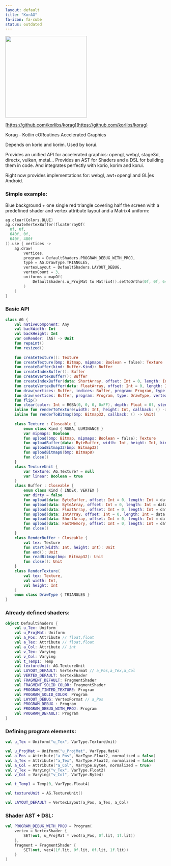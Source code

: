 ```yaml
---
layout: default
title: "KorAG"
fa-icon: fa-cube
status: outdated
---
```


<img src="/i/logos/korag.svg" width="256" height="256" />

[https://github.com/korlibs/korag](https://github.com/korlibs/korag)

Korag - Kotlin cORoutines Accelerated Graphics

Depends on korio and korim.
Used by korui.

Provides an unified API for accelerated graphics: opengl, webgl, stage3d, directx, vulkan, metal...
Provides an AST for Shaders and a DSL for building them in code.
And integrates perfectly with korio, korim and korui.

Right now provides implementations for: webgl, awt+opengl and GL|es Android.

### Simple example:

Blue background + one single red triangle covering half the screen with a
predefined shader and vertex attribute layout and a Matrix4 uniform:

```kotlin
ag.clear(Colors.BLUE)
ag.createVertexBuffer(floatArrayOf(
  0f, 0f,
  640f, 0f,
  640f, 480f
)).use { vertices ->
    ag.draw(
        vertices,
        program = DefaultShaders.PROGRAM_DEBUG_WITH_PROJ,
        type = AG.DrawType.TRIANGLES,
        vertexLayout = DefaultShaders.LAYOUT_DEBUG,
        vertexCount = 3,
        uniforms = mapOf(
            DefaultShaders.u_ProjMat to Matrix4().setToOrtho(0f, 0f, 640f, 480f, -1f, +1f)
        )
    )
}
```

### Basic API

```kotlin
class AG {
    val nativeComponent: Any
    val backWidth: Int
    val backHeight: Int
    var onRender: (AG) -> Unit
    fun repaint()
    fun resized()
    
    fun createTexture(): Texture
    fun createTexture(bmp: Bitmap, mipmaps: Boolean = false): Texture
    fun createBuffer(kind: Buffer.Kind): Buffer
    fun createIndexBuffer(): Buffer
    fun createVertexBuffer(): Buffer
    fun createIndexBuffer(data: ShortArray, offset: Int = 0, length: Int = data.size - offset): Buffer
    fun createVertexBuffer(data: FloatArray, offset: Int = 0, length: Int = data.size - offset): Buffer
    fun draw(vertices: Buffer, indices: Buffer, program: Program, type: DrawType, vertexLayout: VertexLayout, vertexCount: Int, offset: Int = 0, blending: BlendMode = BlendMode.OVERLAY, uniforms: Map<Uniform, Any> = mapOf()): Unit
    fun draw(vertices: Buffer, program: Program, type: DrawType, vertexLayout: VertexLayout, vertexCount: Int, offset: Int = 0, blending: BlendMode = BlendMode.OVERLAY, uniforms: Map<Uniform, Any> = mapOf()): Unit
    fun flip()
    fun clear(color: Int = RGBA(0, 0, 0, 0xFF), depth: Float = 0f, stencil: Int = 0, clearColor: Boolean = true, clearDepth: Boolean = true, clearStencil: Boolean = true)
    inline fun renderToTexture(width: Int, height: Int, callback: () -> Unit): RenderTexture
    inline fun renderToBitmap(bmp: Bitmap32, callback: () -> Unit)
    
    class Texture : Closeable {
        enum class Kind { RGBA, LUMINANCE }
        var mipmaps: Boolean
        fun upload(bmp: Bitmap, mipmaps: Boolean = false): Texture
        fun uploadBuffer(data: ByteBuffer, width: Int, height: Int, kind: Kind)
        fun uploadBitmap32(bmp: Bitmap32)
        fun uploadBitmap8(bmp: Bitmap8)
        fun close()
    }
    class TextureUnit {
        var texture: AG.Texture? = null
        var linear: Boolean = true
    }
    class Buffer : Closeable {
        enum class Kind { INDEX, VERTEX }
        var dirty = false
        fun upload(data: ByteBuffer, offset: Int = 0, length: Int = data.limit()): Buffer
        fun upload(data: ByteArray, offset: Int = 0, length: Int = data.size): Buffer
        fun upload(data: FloatArray, offset: Int = 0, length: Int = data.size): Buffer
        fun upload(data: IntArray, offset: Int = 0, length: Int = data.size): Buffer
        fun upload(data: ShortArray, offset: Int = 0, length: Int = data.size): Buffer
        fun upload(data: FastMemory, offset: Int = 0, length: Int = data.length): Buffer
        fun close()
    }
    class RenderBuffer : Closeable {
        val tex: Texture
        fun start(width: Int, height: Int): Unit
        fun end(): Unit
        fun readBitmap(bmp: Bitmap32): Unit
        fun close(): Unit
    }
    class RenderTexture(
        val tex: Texture,
        val width: Int,
        val height: Int
    )
    enum class DrawType { TRIANGLES }
}
```

### Already defined shaders:

```kotlin
object DefaultShaders {
	val u_Tex: Uniform
	val u_ProjMat: Uniform
	val a_Pos: Attribute // float,float
	val a_Tex: Attribute // float,float
	val a_Col: Attribute // int
	val v_Tex: Varying
	val v_Col: Varying
	val t_Temp1: Temp
	val textureUnit: AG.TextureUnit
	val LAYOUT_DEFAULT: VertexFormat // a_Pos,a_Tex,a_Col
	val VERTEX_DEFAULT: VertexShader
	val FRAGMENT_DEFAULT: FragmentShader
	val FRAGMENT_SOLID_COLOR: FragmentShader
	val PROGRAM_TINTED_TEXTURE: Program
	val PROGRAM_SOLID_COLOR: Program
	val LAYOUT_DEBUG: VertexFormat // a_Pos
	val PROGRAM_DEBUG : Program
	val PROGRAM_DEBUG_WITH_PROJ: Program
	val PROGRAM_DEFAULT: Program
}
```

### Defining program elements:

```kotlin
val u_Tex = Uniform("u_Tex", VarType.TextureUnit)

val u_ProjMat = Uniform("u_ProjMat", VarType.Mat4)
val a_Pos = Attribute("a_Pos", VarType.Float2, normalized = false)
val a_Tex = Attribute("a_Tex", VarType.Float2, normalized = false)
val a_Col = Attribute("a_Col", VarType.Byte4, normalized = true)
val v_Tex = Varying("v_Tex", VarType.Float2)
val v_Col = Varying("v_Col", VarType.Byte4)

val t_Temp1 = Temp(0, VarType.Float4)

val textureUnit = AG.TextureUnit()

val LAYOUT_DEFAULT = VertexLayout(a_Pos, a_Tex, a_Col)
```

### Shader AST + DSL:

```kotlin
val PROGRAM_DEBUG_WITH_PROJ = Program(
	vertex = VertexShader {
		SET(out, u_ProjMat * vec4(a_Pos, 0f.lit, 1f.lit))
	},
	fragment = FragmentShader {
		SET(out, vec4(1f.lit, 0f.lit, 0f.lit, 1f.lit))
	}
)
```
